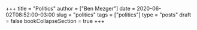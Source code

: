 +++
title = "Politics"
author = ["Ben Mezger"]
date = 2020-06-02T08:52:00-03:00
slug = "politics"
tags = ["politics"]
type = "posts"
draft = false
bookCollapseSection = true
+++
